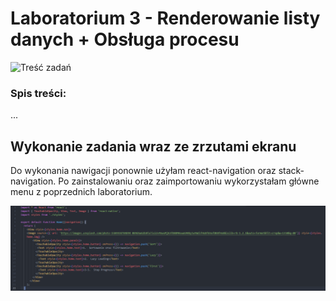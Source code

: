 # Laboratorium 3 - Renderowanie listy danych + Obsługa procesu

![Treść zadań](https://i.imgur.com/oCFsHdj.png)

### Spis treści:

...

## Wykonanie zadania wraz ze zrzutami ekranu

Do wykonania nawigacji ponownie użyłam react-navigation oraz stack-navigation. Po zainstalowaniu oraz zaimportowaniu wykorzystałam główne menu z poprzednich laboratorium. 

![1](https://raw.githubusercontent.com/jagodalewandowska/aplikacje-mobilne-lewandowska-185ic/master/Lab3/screenshots/1.png)








